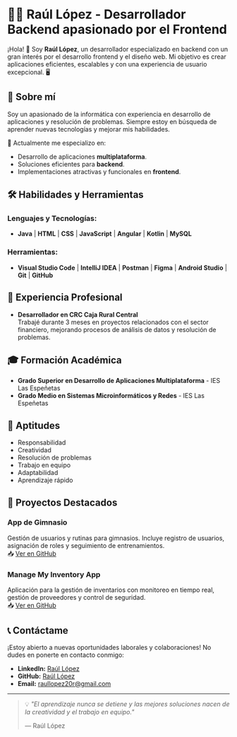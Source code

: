 # 👨‍💻 Raúl López - Desarrollador Backend apasionado por el Frontend

¡Hola! 👋 Soy **Raúl López**, un desarrollador especializado en backend con un gran interés por el desarrollo frontend y el diseño web. Mi objetivo es crear aplicaciones eficientes, escalables y con una experiencia de usuario excepcional. 🖥️

## 🚀 Sobre mí
Soy un apasionado de la informática con experiencia en desarrollo de aplicaciones y resolución de problemas. Siempre estoy en búsqueda de aprender nuevas tecnologías y mejorar mis habilidades.

📍 Actualmente me especializo en:
- Desarrollo de aplicaciones **multiplataforma**.
- Soluciones eficientes para **backend**.
- Implementaciones atractivas y funcionales en **frontend**.

## 🛠️ Habilidades y Herramientas
### Lenguajes y Tecnologías:
- **Java** | **HTML** | **CSS** | **JavaScript** | **Angular** | **Kotlin** | **MySQL**

### Herramientas:
- **Visual Studio Code** | **IntelliJ IDEA** | **Postman** | **Figma** | **Android Studio** | **Git** | **GitHub**

## 💼 Experiencia Profesional
- **Desarrollador en CRC Caja Rural Central**  
  Trabajé durante 3 meses en proyectos relacionados con el sector financiero, mejorando procesos de análisis de datos y resolución de problemas.

## 🎓 Formación Académica
- **Grado Superior en Desarrollo de Aplicaciones Multiplataforma** - IES Las Espeñetas  
- **Grado Medio en Sistemas Microinformáticos y Redes** - IES Las Espeñetas  

## 🌟 Aptitudes
- Responsabilidad  
- Creatividad  
- Resolución de problemas  
- Trabajo en equipo  
- Adaptabilidad  
- Aprendizaje rápido  

## 📂 Proyectos Destacados
### **App de Gimnasio**
Gestión de usuarios y rutinas para gimnasios. Incluye registro de usuarios, asignación de roles y seguimiento de entrenamientos.  
📥 [Ver en GitHub](https://github.com/Raullopez20)

### **Manage My Inventory App**
Aplicación para la gestión de inventarios con monitoreo en tiempo real, gestión de proveedores y control de seguridad.  
📥 [Ver en GitHub](https://github.com/Raullopez20)

## 📞 Contáctame
¡Estoy abierto a nuevas oportunidades laborales y colaboraciones! No dudes en ponerte en contacto conmigo:  
- **LinkedIn:** [Raúl López](https://www.linkedin.com/in/raul-lopez-ricarte-40011a318)  
- **GitHub:** [Raúl López](https://github.com/Raullopez20)  
- **Email:** [raullopez20r@gmail.com](mailto:raullopez20r@gmail.com)  

---

> 💡 *"El aprendizaje nunca se detiene y las mejores soluciones nacen de la creatividad y el trabajo en equipo."*  
>
> — Raúl López
